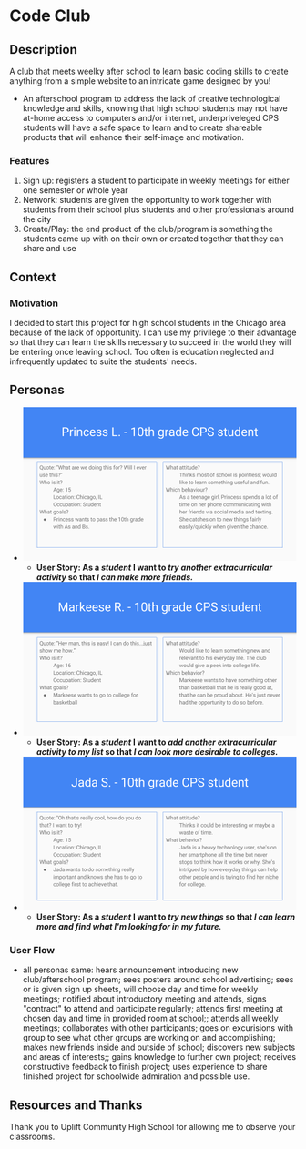 # Code Club

## Description
A club that meets weelky after school to learn basic coding skills to create anything from a simple website to an intricate game designed by you!
  - An afterschool program to address the lack of creative technological knowledge and skills, knowing that high school students may not have at-home access to computers and/or internet, underpriveleged CPS students will have a safe space to learn and to create shareable products that will enhance their self-image and motivation.

### Features
1. Sign up: registers a student to participate in weekly meetings for either one semester or whole year
2. Network: students are given the opportunity to work together with students from their school plus students and other professionals around the city
3. Create/Play: the end product of the club/program is something the students came up with on their own or created together that they can share and use

## Context
### Motivation
I decided to start this project for high school students in the Chicago area because of the lack of opportunity. I can use my privilege to their advantage so that they can learn the skills necessary to succeed in the world they will be entering once leaving school. Too often is education neglected and infrequently updated to suite the students' needs.

## Personas
- ![Princess](Persona1.png)
  - **User Story: As a _student_ I want to _try another extracurricular activity_ so that _I can make more friends._**
- ![Markeese](Persona2.png)
  - **User Story: As a _student_ I want to _add another extracurricular activity to my list_ so that _I can look more desirable to colleges._**
- ![Jada](Persona3.png)
  - **User Story: As a _student_ I want to _try new things_ so that _I can learn more and find what I'm looking for in my future._**

### User Flow
- all personas same: hears announcement introducing new club/afterschool program; sees posters around school advertising; sees or is given sign up sheets, will choose day and time for weekly meetings; notified about introductory meeting and attends, signs "contract" to attend and participate regularly; attends first meeting at chosen day and time in provided room at school;; attends all weekly meetings; collaborates with other participants; goes on excurisions with group to see what other groups are working on and accomplishing; makes new friends inside and outside of school; discovers new subjects and areas of interests;; gains knowledge to further own project; receives constructive feedback to finish project; uses experience to share finished project for schoolwide admiration and possible use.

## Resources and Thanks
Thank you to Uplift Community High School for allowing me to observe your classrooms.
